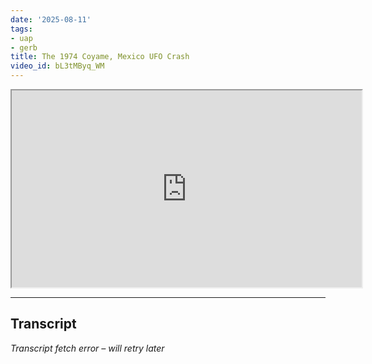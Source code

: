 ```yaml
---
date: '2025-08-11'
tags:
- uap
- gerb
title: The 1974 Coyame, Mexico UFO Crash
video_id: bL3tMByq_WM
---
```


<iframe width="560" height="315" src="https://www.youtube.com/embed/bL3tMByq_WM" allowfullscreen></iframe>

---

## Transcript
*Transcript fetch error – will retry later*